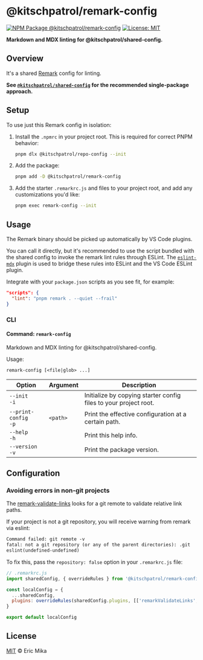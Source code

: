 <!--+ Warning: Content inside HTML comment blocks was generated by mdat and may be overwritten. +-->

<!-- title -->

# @kitschpatrol/remark-config

<!-- /title -->

<!-- badges -->

[![NPM Package @kitschpatrol/remark-config](https://img.shields.io/npm/v/@kitschpatrol/remark-config.svg)](https://npmjs.com/package/@kitschpatrol/remark-config)
[![License: MIT](https://img.shields.io/badge/License-MIT-yellow.svg)](https://opensource.org/licenses/MIT)

<!-- /badges -->

<!-- description -->

**Markdown and MDX linting for @kitschpatrol/shared-config.**

<!-- /description -->

## Overview

It's a shared [Remark](https://github.com/remarkjs/remark/blob/main/packages/remark-cli/readme.md#example-config-files-json-yaml-js) config for linting.

**See [`@kitschpatrol/shared-config`](https://www.npmjs.com/package/@kitschpatrol/shared-config) for the recommended single-package approach.**

## Setup

To use just this Remark config in isolation:

1. Install the `.npmrc` in your project root. This is required for correct PNPM behavior:

   ```sh
   pnpm dlx @kitschpatrol/repo-config --init
   ```

2. Add the package:

   ```sh
   pnpm add -D @kitschpatrol/remark-config
   ```

3. Add the starter `.remarkrc.js` and files to your project root, and add any customizations you'd like:

   ```sh
   pnpm exec remark-config --init
   ```

## Usage

The Remark binary should be picked up automatically by VS Code plugins.

You can call it directly, but it's recommended to use the script bundled with the shared config to invoke the remark lint rules through ESLint. The [`eslint-mdx`](https://github.com/mdx-js/eslint-mdx) plugin is used to bridge these rules into ESLint and the VS Code ESLint plugin.

Integrate with your `package.json` scripts as you see fit, for example:

```json
"scripts": {
  "lint": "pnpm remark . --quiet --frail"
}
```

### CLI

<!-- cli-help -->

#### Command: `remark-config`

Markdown and MDX linting for @kitschpatrol/shared-config.

Usage:

```txt
remark-config [<file|glob> ...]
```

| Option                   | Argument | Description                                                      |
| ------------------------ | -------- | ---------------------------------------------------------------- |
| `--init`<br>`-i`         |          | Initialize by copying starter config files to your project root. |
| `--print-config`<br>`-p` | `<path>` | Print the effective configuration at a certain path.             |
| `--help`<br>`-h`         |          | Print this help info.                                            |
| `--version`<br>`-v`      |          | Print the package version.                                       |

<!-- /cli-help -->

## Configuration

### Avoiding errors in non-git projects

The [remark-validate-links](https://github.com/remarkjs/remark-validate-links) looks for a git remote to validate relative link paths.

If your project is not a git repository, you will receive warning from remark via eslint:

```txt
Command failed: git remote -v
fatal: not a git repository (or any of the parent directories): .git
eslint(undefined-undefined)
```

To fix this, pass the `repository: false` option in your `.remarkrc.js` file:

```js
// .remarkrc.js
import sharedConfig, { overrideRules } from '@kitschpatrol/remark-config'

const localConfig = {
  ...sharedConfig,
  plugins: overrideRules(sharedConfig.plugins, [['remarkValidateLinks', { repository: false }]]),
}

export default localConfig
```

<!-- license -->

## License

[MIT](license.txt) © Eric Mika

<!-- /license -->
